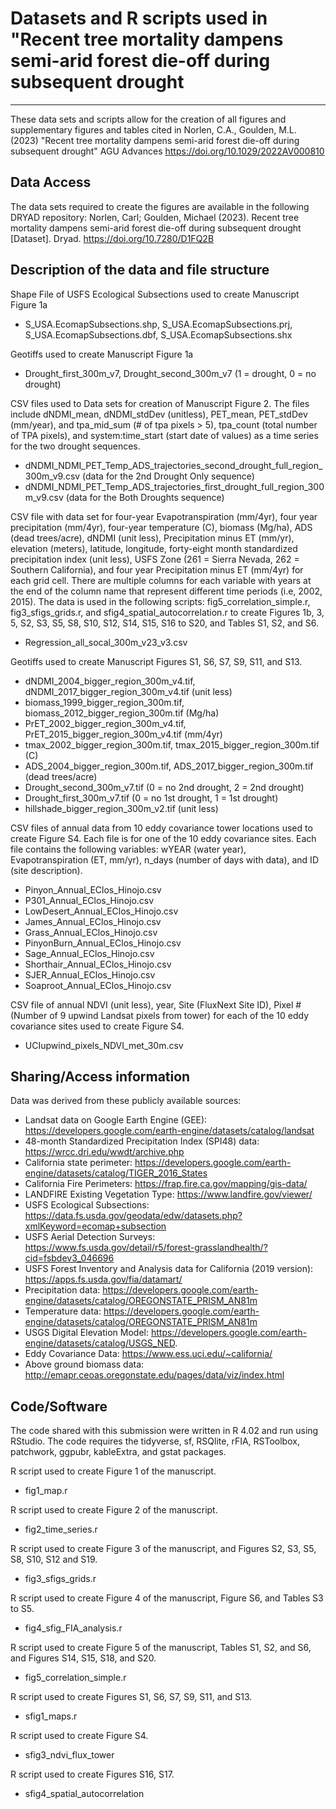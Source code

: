 # Datasets and R scripts used in "Recent tree mortality dampens semi-arid forest die-off during subsequent drought
---

These data sets and scripts allow for the creation of all figures and supplementary figures and tables cited in 
Norlen, C.A., Goulden, M.L. (2023) "Recent tree mortality dampens semi-arid forest die-off during subsequent drought" AGU Advances https://doi.org/10.1029/2022AV000810

## Data Access
The data sets required to create the figures are available in the following DRYAD repository: 
Norlen, Carl; Goulden, Michael (2023). Recent tree mortality dampens semi-arid forest die-off during subsequent drought [Dataset]. Dryad. https://doi.org/10.7280/D1FQ2B

## Description of the data and file structure
Shape File of USFS Ecological Subsections used to create Manuscript Figure 1a
  *  S_USA.EcomapSubsections.shp, S_USA.EcomapSubsections.prj, S_USA.EcomapSubsections.dbf, S_USA.EcomapSubsections.shx

Geotiffs used to create Manuscript Figure 1a
  *  Drought_first_300m_v7, Drought_second_300m_v7 (1 = drought, 0 = no drought)
  
CSV files used to Data sets for creation of Manuscript Figure 2. The files include dNDMI_mean, dNDMI_stdDev (unitless), PET_mean, PET_stdDev (mm/year), and tpa_mid_sum (# of tpa pixels > 5), tpa_count (total number of TPA pixels), and system:time_start (start date of values) as a time series for the two drought sequences.
  * dNDMI_NDMI_PET_Temp_ADS_trajectories_second_drought_full_region_300m_v9.csv (data for the 2nd Drought Only sequence)
  * dNDMI_NDMI_PET_Temp_ADS_trajectories_first_drought_full_region_300m_v9.csv (data for the Both Droughts sequence)  

CSV file with data set for four-year Evapotranspiration (mm/4yr), four year precipitation (mm/4yr), four-year temperature (C), biomass (Mg/ha), ADS (dead trees/acre), dNDMI (unit less), Precipitation minus ET (mm/yr), elevation (meters), latitude, longitude, forty-eight month standardized precipitation index (unit less), USFS Zone (261 = Sierra Nevada, 262 = Southern California), and four year Precipitation minus ET (mm/4yr) for each grid cell. There are multiple columns for each variable with years at the end of the column name that represent different time periods (i.e, 2002, 2015). The data is used in the following scripts: fig5_correlation_simple.r, fig3_sfigs_grids.r, and  sfig4_spatial_autocorrelation.r 
to create Figures 1b, 3, 5, S2, S3, S5, S8, S10, S12, S14, S15, S16 to S20, and Tables S1, S2, and S6.
  * Regression_all_socal_300m_v23_v3.csv

Geotiffs used to create Manuscript Figures S1, S6, S7, S9, S11, and S13.
  *  dNDMI_2004_bigger_region_300m_v4.tif, dNDMI_2017_bigger_region_300m_v4.tif (unit less)
  *  biomass_1999_bigger_region_300m.tif, biomass_2012_bigger_region_300m.tif (Mg/ha)
  *  PrET_2002_bigger_region_300m_v4.tif, PrET_2015_bigger_region_300m_v4.tif (mm/4yr)
  *  tmax_2002_bigger_region_300m.tif, tmax_2015_bigger_region_300m.tif (C)
  *  ADS_2004_bigger_region_300m.tif, ADS_2017_bigger_region_300m.tif (dead trees/acre)
  *  Drought_second_300m_v7.tif (0 = no 2nd drought, 2 = 2nd drought) 
  *  Drought_first_300m_v7.tif (0 = no 1st drought, 1 = 1st drought)
  *  hillshade_bigger_region_300m_v2.tif (unit less)
  
CSV files of annual data from 10 eddy covariance tower locations used to create Figure S4. Each file is for one of the 10 eddy covariance sites. Each file contains the following variables: wYEAR (water year), Evapotranspiration (ET, mm/yr), n_days (number of days with data), and ID (site description).
  * Pinyon_Annual_EClos_Hinojo.csv
  * P301_Annual_EClos_Hinojo.csv
  * LowDesert_Annual_EClos_Hinojo.csv
  * James_Annual_EClos_Hinojo.csv
  * Grass_Annual_EClos_Hinojo.csv
  * PinyonBurn_Annual_EClos_Hinojo.csv
  * Sage_Annual_EClos_Hinojo.csv
  * Shorthair_Annual_EClos_Hinojo.csv
  * SJER_Annual_EClos_Hinojo.csv
  * Soaproot_Annual_EClos_Hinojo.csv

CSV file of annual NDVI (unit less), year, Site (FluxNext Site ID), Pixel # (Number of 9 upwind Landsat pixels from tower) for each of the 10 eddy covariance sites used to create Figure S4.
  * UCIupwind_pixels_NDVI_met_30m.csv

## Sharing/Access information

Data was derived from these publicly available sources:
  * Landsat data on Google Earth Engine (GEE): https://developers.google.com/earth-engine/datasets/catalog/landsat
  * 48-month Standardized Precipitation Index (SPI48) data: https://wrcc.dri.edu/wwdt/archive.php
  * California state perimeter: https://developers.google.com/earth-engine/datasets/catalog/TIGER_2016_States
  * California Fire Perimeters: https://frap.fire.ca.gov/mapping/gis-data/
  * LANDFIRE Existing Vegetation Type: https://www.landfire.gov/viewer/
  * USFS Ecological Subsections: https://data.fs.usda.gov/geodata/edw/datasets.php?xmlKeyword=ecomap+subsection
  * USFS Aerial Detection Surveys: https://www.fs.usda.gov/detail/r5/forest-grasslandhealth/?cid=fsbdev3_046696
  * USFS Forest Inventory and Analysis data for California (2019 version): https://apps.fs.usda.gov/fia/datamart/
  * Precipitation data: https://developers.google.com/earth-engine/datasets/catalog/OREGONSTATE_PRISM_AN81m   
  * Temperature data: https://developers.google.com/earth-engine/datasets/catalog/OREGONSTATE_PRISM_AN81m
  * USGS Digital Elevation Model: https://developers.google.com/earth-engine/datasets/catalog/USGS_NED.
  * Eddy Covariance Data: https://www.ess.uci.edu/~california/
  * Above ground biomass data: http://emapr.ceoas.oregonstate.edu/pages/data/viz/index.html

## Code/Software
The code shared with this submission were written in R 4.02 and run using RStudio.
The code requires the tidyverse, sf, RSQlite, rFIA, RSToolbox, patchwork, ggpubr, kableExtra, and gstat packages.

R script used to create Figure 1 of the manuscript.
  * fig1_map.r
  
R script used to create Figure 2 of the manuscript. 
  * fig2_time_series.r
  
R script used to create Figure 3 of the manuscript, and Figures S2, S3, S5, S8, S10, S12 and S19. 
  * fig3_sfigs_grids.r
  
R script used to create Figure 4 of the manuscript, Figure S6, and Tables S3 to S5. 
  * fig4_sfig_FIA_analysis.r
  
R script used to create Figure 5 of the manuscript, Tables S1, S2, and S6, and Figures S14, S15, S18, and S20.
  * fig5_correlation_simple.r
  
R script used to create Figures S1, S6, S7, S9, S11, and S13. 
  * sfig1_maps.r
  
R script used to create Figure S4.
  * sfig3_ndvi_flux_tower
  
R script used to create Figures S16, S17.
  * sfig4_spatial_autocorrelation
